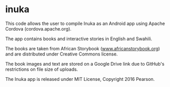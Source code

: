 # inuka


This code allows the user to compile Inuka as an Android app using Apache Cordova (cordova.apache.org). 

The app contains books and interactive stories in English and Swahili. 

The books are taken from African Storybook (www.africanstorybook.org) and are distributed under Creative Commons license.

The book images and text are stored on a Google Drive link due to GitHub's restrictions on file size of uploads.

The Inuka app is released under MIT License, Copyright 2016 Pearson. 


